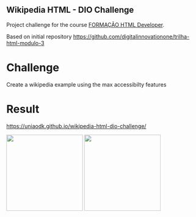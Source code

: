## Wikipedia HTML - DIO Challenge

Project challenge for the course [FORMAÇÃO HTML Developer](https://www.dio.me/curso-html).

Based on initial repository https://github.com/digitalinnovationone/trilha-html-modulo-3

# Challenge
Create a wikipedia example using the max accessibilty features

# Result
https://uniaodk.github.io/wikipedia-html-dio-challenge/

<img src="https://github.com/uniaodk/wikipedia-html-dio-challenge/assets/52884069/de5036e8-1a34-4ecc-927b-5d6f97502fdf" width="200"/>
<img src="https://github.com/uniaodk/wikipedia-html-dio-challenge/assets/52884069/605afbd0-f305-4b13-befb-362c2f0f3a6f" width="200"/>
